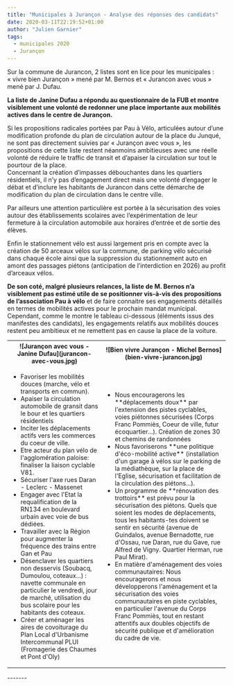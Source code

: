 ```yaml
---
title: "Municipales à Jurançon - Analyse des réponses des candidats"
date: 2020-03-11T22:19:52+01:00
author: "Julien Garnier"
tags:
  - municipales 2020
  - Jurançon
---
```


Sur la commune de Jurancon, 2 listes sont en lice pour les municipales : « vivre bien Jurançon » mené par M. Bernos et « Jurancon avec vous » mené par J. Dufau.

**La liste de Janine Dufau a répondu au questionnaire de la FUB et montre visiblement une volonté de redonner une place importante aux mobilités actives dans le centre de Jurançon.**

Si les propositions radicales portées par Pau à Vélo, articulées autour d’une modification profonde du plan de circulation autour de la place du Junqué, ne sont pas directement suivies par « Jurançon avec vous », les propositions de cette liste restent néanmoins ambitieuses avec une réelle volonté de réduire le traffic de transit et d’apaiser la circulation sur tout le pourtour de la place.   
Concernant la création d’impasses débouchantes dans les quartiers résidentiels, il n’y pas d’engagement direct mais une volonté d’engager le débat et d’inclure les habitants de Jurancon dans cette démarche de modification du plan de circulation dans le centre ville.

Par ailleurs une attention particulière est portée à la sécurisation des voies autour des établissements scolaires avec l’expérimentation de leur fermeture à la circulation automobile aux horaires d’entrée et de sortie des élèves.

Enfin le stationnement vélo est aussi largement pris en compte avec la création de 50 arceaux vélos sur la commune, de parking vélo sécurisé dans chaque école ainsi que la suppression du stationnement auto en amont des passages piétons (anticipation de l’interdiction en 2026) au profit d’arceaux vélos.

**De son coté, malgré plusieurs relances, la liste de M. Bernos n’a visiblement pas estimé utile de se positionner vis-à-vis des propositions de l’association Pau à vélo** et de faire connaitre ses engagements détaillés en termes de mobilités actives pour le prochain mandat municipal. Cependant, comme le montre le tableau ci-dessous (éléments issus des manifestes des candidats), les engagements relatifs aux mobilités douces restent peu ambitieux et ne remettent pas en cause la place de la voiture.

<table>
<tr>
<th>![Jurançon avec vous - Janine Dufau](jurancon-avec-vous.jpg)</td>
<th>![Bien vivre Jurançon - Michel Bernos](bien-vivre-jurancon.jpg)</td>
</tr>
<tr>
  <td>
    <ul>
      <li> Favoriser les mobilités douces (marche, vélo et transports en commun).</li>
      <li>Apaiser la circulation automobile de gransit dans le bour et les quartiers résidentiels</li>
      <li>Inciter les déplacements actifs vers les commerces du coeur de ville.</li>
      <li>Etre acteur du plan vélo de l'agglomération paloise: finaliser la liaison cyclable V81.</li>
      <li>Sécuriser l'axe rues Daran - Leclerc - Massenet</li>
      <li>Engager avec l'Etat la requalification de la RN134 en boulevard urbain avec voie de bus dédiées.</li>
      <li>Travailler avec la Région pour augmenter la fréquence des trains entre Gan et Pau</li>
      <li> Désenclaver les quartiers non desservis (Soubacq, Dumoulou, coteaux...) : navette communale en particulier le vendredi, jour de marché, utilisation du bus scolaire pour les habitants des coteaux.</li>
      <li>Créer et aménager les aires de covoiturage du Plan Local d'Urbanisme Intercommunal PLUI (Fromagerie des Chaumes et Pont d'Oly)</li>
    </ul>
  </td>
  <td>
    <ul>
      <li>Nous encouragerons les **déplacements doux** par l'extension des pistes cyclables, voies piétonnes sécurisées (Corps Franc Pommiès, Coeur de ville, futur écoquartier...). Création de zones 30 et chemins de randonnées</li>
      <li>Nous favoriserons **une politique d'éco-mobilité active** (installation d'un garage à vélos sur le parking de la médiathèque, sur la place de l'Eglise, sécurisation et facilitation de la circulation des piétons...).</li>
      <li>Un programme de **rénovation des trottoirs** est prévu pour la sécurisation des piétons. Quels que soient les modes de déplacements, tous les habitants-tes doivent se sentir en sécurité (avenue de Guindalos, avenue Bernadotte, rue d'Ossau, rue Daran, rue du Gave, rue Alfred de Vigny. Quartier Herman, rue Paul Mirat).</li>
      <li>En matière d'aménagement des voies communautaires: Nous encouragerons et nous développerons l'aménagement et la sécurisation des voies communautaires en piste cyclables, en particulier l'avenue du Corps Franc Pommiès, tout en restant attentifs aux doubles objectifs de sécurité publique et d'amélioration du cadre de vie.</li>
    </ul>
  </td>
</tr>
</table>
-------